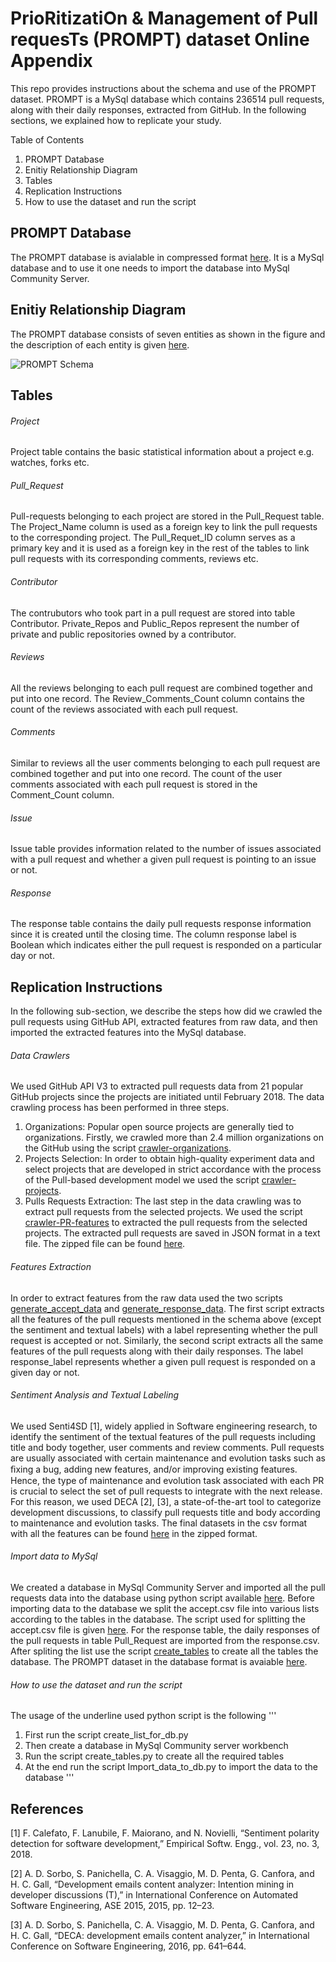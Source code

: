 # PrioRitizatiOn & Management of Pull requesTs (PROMPT) dataset Online Appendix
This repo provides instructions about the schema and use of the PROMPT dataset. PROMPT is a MySql database which contains 236514 pull requests, along with their daily responses, extracted from GitHub. In the following sections, we explained how to replicate your study.

Table of Contents
1. PROMPT Database
2. Enitiy Relationship Diagram
3. Tables
4. Replication Instructions
5. How to use the dataset and run the script

## PROMPT Database
The PROMPT database is avialable in compressed format [here](https://github.com/IlyasAzeem/PROMPT/blob/master/Replication_Package/Import_data_to_db). It is a MySql database and to use it one needs to import the database into MySql Community Server.

## Enitiy Relationship Diagram
The PROMPT database consists of seven entities as shown in the figure and the description of each entity is given [here](PR_Algorithm.pdf).

![PROMPT Schema](https://github.com/IlyasAzeem/PROMPT_DB/blob/master/ERD.png)

## Tables
###### Project
Project table contains the basic statistical information about a project e.g. watches, forks etc.
###### Pull_Request
Pull-requests belonging to each project are stored in the Pull_Request table. The Project_Name column is used as a foreign key to link the pull requests to the corresponding project. The Pull_Requet_ID column serves as a primary key and it is used as a foreign key in the rest of the tables to link pull requests with its corresponding comments, reviews etc.
###### Contributor
The contrubutors who took part in a pull request are stored into table Contributor. Private_Repos and Public_Repos represent the number of private and public repositories owned by a contributor. 
###### Reviews
All the reviews belonging to each pull request are combined together and put into one record. The Review_Comments_Count column contains the count of the reviews associated with each pull request. 
###### Comments
Similar to reviews all the user comments belonging to each pull request are combined together and put into one record. The count of the user comments associated with each pull request is stored in the Comment_Count column.
###### Issue
Issue table provides information related to the number of issues associated with a pull request and whether a given pull request is pointing to an issue or not. 
###### Response
The response table contains the daily pull requests response information since it is created until the closing time. The column response label is Boolean which indicates either the pull request is responded on a particular day or not.

## Replication Instructions
In the following sub-section, we describe the steps how did we crawled the pull requests using GitHub API, extracted features from raw data, and then imported the extracted features into the MySql database.
###### Data Crawlers
We used GitHub API V3 to extracted pull requests data from 21 popular GitHub projects since the projects are initiated until February 2018. The data crawling process has been performed in three steps.
1. Organizations: Popular open source projects are generally tied to organizations. Firstly, we crawled more than 2.4 million organizations on the GitHub using the script [crawler-organizations](https://github.com/IlyasAzeem/PROMPT/blob/master/Replication_Package/Data_Crawlers/crawler-organizations.py).
2. Projects Selection:  In order to obtain high-quality experiment data and select projects that are developed in strict accordance with the process of the Pull-based development model we used the script [crawler-projects](https://github.com/IlyasAzeem/PROMPT/blob/master/Replication_Package/Data_Crawlers/crawler-projects.py).
3. Pulls Requests Extraction: The last step in the data crawling was to extract pull requests from the selected projects. We used the script [crawler-PR-features](https://github.com/IlyasAzeem/PROMPT/blob/master/Replication_Package/Data_Crawlers/crawler-PR-features.py) to extracted the pull requests from the selected projects. The extracted pull requests are saved in JSON format in a text file. The zipped file can be found [here](https://github.com/IlyasAzeem/PROMPT/blob/master/Replication_Package/Dataset_CSV_Files/). 
###### Features Extraction
In order to extract features from the raw data used the two scripts [generate_accept_data](https://github.com/IlyasAzeem/PROMPT/blob/master/Replication_Package/Features_Extraction/generate_accept_data.py) and [generate_response_data](https://github.com/IlyasAzeem/PROMPT/blob/master/Replication_Package/Features_Extraction/generate_response_data.py). The first script extracts all the features of the pull requests mentioned in the schema above (except the sentiment and textual labels) with a label representing whether the pull request is accepted or not. Similarly, the second script extracts all the same features of the pull requests along with their daily responses. The label response_label represents whether a given pull request is responded on a given day or not.
###### Sentiment Analysis and Textual Labeling
We used Senti4SD [1], widely applied in Software engineering research, to identify the sentiment of the textual features of the pull requests including title and body together, user comments and review comments.
Pull requests are usually associated with certain maintenance and evolution tasks such as ﬁxing a bug, adding new features, and/or improving existing features. Hence, the type of maintenance and evolution task associated with each PR is crucial to select the set of pull requests to integrate with the next release. For this reason, we used DECA [2], [3], a state-of-the-art tool to categorize development discussions, to classify pull requests title and body according to maintenance and evolution tasks. The final datasets in the csv format with all the features can be found [here](https://github.com/IlyasAzeem/PROMPT/tree/master/Replication_Package/Dataset_CSV_Files) in the zipped format.
###### Import data to MySql
We created a database in MySql Community Server and imported all the pull requests data into the database using python script available [here](https://github.com/IlyasAzeem/PROMPT/blob/master/Replication_Package/Import_data_to_db/import_data_to_db.py). Before importing data to the database we split the accept.csv file into various lists according to the tables in the database. The script used for splitting the accept.csv file is given [here](https://github.com/IlyasAzeem/PROMPT/blob/master/Replication_Package/Import_data_to_db/create_list_for_db.py). For the response table, the daily responses of the pull requests in table Pull_Request are imported from the response.csv. After spliting the list use the script [create_tables](https://github.com/IlyasAzeem/PROMPT/blob/master/Replication_Package/Import_data_to_db/create_tables.py) to create all the tables the database. The PROMPT dataset in the database format is avaiable [here](https://github.com/IlyasAzeem/PROMPT/blob/master/Replication_Package/Import_data_to_db).
###### How to use the dataset and run the script
The usage of the underline used python script is the following
'''
1. First run the script create_list_for_db.py
2. Then create a database in MySql Community server workbench 
3. Run the script create_tables.py to create all the required tables
4. At the end run the script Import_data_to_db.py to import the data to the database
'''


## References
[1] F.  Calefato,  F.  Lanubile,  F.  Maiorano,  and  N.  Novielli,  “Sentiment polarity  detection  for  software  development,”  Empirical  Softw.  Engg., vol. 23, no. 3, 2018.

[2] A. D. Sorbo, S. Panichella, C. A. Visaggio, M. D. Penta, G. Canfora, and H. C. Gall, “Development emails content analyzer: Intention mining in developer discussions (T),” in International Conference on Automated Software Engineering, ASE 2015, 2015, pp. 12–23.

[3] A. D. Sorbo, S. Panichella, C. A. Visaggio, M. D. Penta, G. Canfora, and  H.  C.  Gall,  “DECA:  development  emails  content  analyzer,”  in International Conference on Software Engineering, 2016, pp. 641–644.
